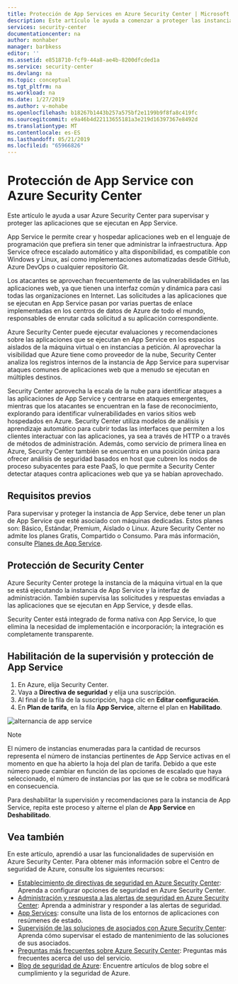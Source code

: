 ```yaml
---
title: Protección de App Services en Azure Security Center | Microsoft Docs
description: Este artículo le ayuda a comenzar a proteger las instancias de App Services en Azure Security Center.
services: security-center
documentationcenter: na
author: monhaber
manager: barbkess
editor: ''
ms.assetid: e8518710-fcf9-44a8-ae4b-8200dfcded1a
ms.service: security-center
ms.devlang: na
ms.topic: conceptual
ms.tgt_pltfrm: na
ms.workload: na
ms.date: 1/27/2019
ms.author: v-mohabe
ms.openlocfilehash: b18267b1443b257a575bf2e1199b9f8fa8c419fc
ms.sourcegitcommit: e9a46b4d22113655181a3e219d16397367e8492d
ms.translationtype: MT
ms.contentlocale: es-ES
ms.lasthandoff: 05/21/2019
ms.locfileid: "65966826"
---
```

# <a name="protect-app-service-with-azure-security-center"></a>Protección de App Service con Azure Security Center
Este artículo le ayuda a usar Azure Security Center para supervisar y proteger las aplicaciones que se ejecutan en App Service.

App Service le permite crear y hospedar aplicaciones web en el lenguaje de programación que prefiera sin tener que administrar la infraestructura. App Service ofrece escalado automático y alta disponibilidad, es compatible con Windows y Linux, así como implementaciones automatizadas desde GitHub, Azure DevOps o cualquier repositorio Git. 

Los atacantes se aprovechan frecuentemente de las vulnerabilidades en las aplicaciones web, ya que tienen una interfaz común y dinámica para casi todas las organizaciones en Internet. Las solicitudes a las aplicaciones que se ejecutan en App Service pasan por varias puertas de enlace implementadas en los centros de datos de Azure de todo el mundo, responsables de enrutar cada solicitud a su aplicación correspondiente. 

Azure Security Center puede ejecutar evaluaciones y recomendaciones sobre las aplicaciones que se ejecutan en App Service en los espacios aislados de la máquina virtual o en instancias a petición. Al aprovechar la visibilidad que Azure tiene como proveedor de la nube, Security Center analiza los registros internos de la instancia de App Service para supervisar ataques comunes de aplicaciones web que a menudo se ejecutan en múltiples destinos.

Security Center aprovecha la escala de la nube para identificar ataques a las aplicaciones de App Service y centrarse en ataques emergentes, mientras que los atacantes se encuentran en la fase de reconocimiento, explorando para identificar vulnerabilidades en varios sitios web hospedados en Azure. Security Center utiliza modelos de análisis y aprendizaje automático para cubrir todas las interfaces que permiten a los clientes interactuar con las aplicaciones, ya sea a través de HTTP o a través de métodos de administración. Además, como servicio de primera línea en Azure, Security Center también se encuentra en una posición única para ofrecer análisis de seguridad basados en host que cubren los nodos de proceso subyacentes para este PaaS, lo que permite a Security Center detectar ataques contra aplicaciones web que ya se habían aprovechado.

## <a name="prerequisites"></a>Requisitos previos

Para supervisar y proteger la instancia de App Service, debe tener un plan de App Service que esté asociado con máquinas dedicadas. Estos planes son: Básico, Estándar, Premium, Aislado o Linux. Azure Security Center no admite los planes Gratis, Compartido o Consumo. Para más información, consulte [Planes de App Service](https://azure.microsoft.com/pricing/details/app-service/plans/).

## <a name="security-center-protection"></a>Protección de Security Center

Azure Security Center protege la instancia de la máquina virtual en la que se está ejecutando la instancia de App Service y la interfaz de administración. También supervisa las solicitudes y respuestas enviadas a las aplicaciones que se ejecutan en App Service, y desde ellas.

Security Center está integrado de forma nativa con App Service, lo que elimina la necesidad de implementación e incorporación; la integración es completamente transparente.



## <a name="enabling-monitoring-and-protection-of-app-service"></a>Habilitación de la supervisión y protección de App Service

1. En Azure, elija Security Center.
2. Vaya a **Directiva de seguridad** y elija una suscripción.
3. Al final de la fila de la suscripción, haga clic en **Editar configuración**.
4. En **Plan de tarifa**, en la fila **App Service**, alterne el plan en **Habilitado**.

![alternancia de app service](./media/security-center-app-services/app-services-toggle.png)

>[!NOTE]
> El número de instancias enumeradas para la cantidad de recursos representa el número de instancias pertinentes de App Service activas en el momento en que ha abierto la hoja del plan de tarifa. Debido a que este número puede cambiar en función de las opciones de escalado que haya seleccionado, el número de instancias por las que se le cobra se modificará en consecuencia.

Para deshabilitar la supervisión y recomendaciones para la instancia de App Service, repita este proceso y alterne el plan de **App Service** en **Deshabilitado**.



## <a name="see-also"></a>Vea también
En este artículo, aprendió a usar las funcionalidades de supervisión en Azure Security Center. Para obtener más información sobre el Centro de seguridad de Azure, consulte los siguientes recursos:

* [Establecimiento de directivas de seguridad en Azure Security Center](tutorial-security-policy.md): Aprenda a configurar opciones de seguridad en Azure Security Center.
* [Administración y respuesta a las alertas de seguridad en Azure Security Center](security-center-managing-and-responding-alerts.md): Aprenda a administrar y responder a las alertas de seguridad.
* [App Services](security-center-virtual-machine-protection.md#app-services):  consulte una lista de los entornos de aplicaciones con resúmenes de estado.
* [Supervisión de las soluciones de asociados con Azure Security Center](security-center-partner-solutions.md): Aprenda cómo supervisar el estado de mantenimiento de las soluciones de sus asociados.
* [Preguntas más frecuentes sobre Azure Security Center](security-center-faq.md): Preguntas más frecuentes acerca del uso del servicio.
* [Blog de seguridad de Azure](https://blogs.msdn.com/b/azuresecurity/): Encuentre artículos de blog sobre el cumplimiento y la seguridad de Azure.
